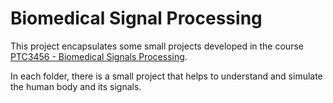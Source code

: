 # Biomedical Signal Processing

This project encapsulates some small projects developed in the course [PTC3456 - Biomedical Signals Processing](https://uspdigital.usp.br/jupiterweb/obterDisciplina?nomdis=&sgldis=PTC3456).

In each folder, there is a small project that helps to understand and simulate the human body and its signals.
